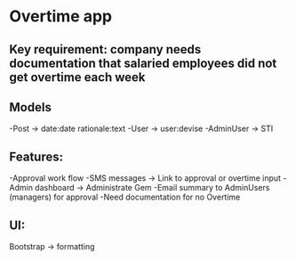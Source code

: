 
# Overtime app

## Key requirement: company needs documentation that salaried employees did not get overtime each week

## Models
-Post -> date:date rationale:text
-User -> user:devise
-AdminUser -> STI

## Features:
-Approval work flow
-SMS messages -> Link to approval or overtime input
-Admin dashboard -> Administrate Gem
-Email summary to AdminUsers (managers) for approval
-Need documentation for no Overtime

## UI:
Bootstrap -> formatting
